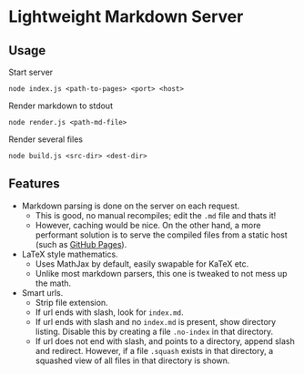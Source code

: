 # Lightweight Markdown Server


## Usage

Start server

    node index.js <path-to-pages> <port> <host>

Render markdown to stdout

    node render.js <path-md-file>

Render several files

    node build.js <src-dir> <dest-dir>


## Features

- Markdown parsing is done on the server on each request.
  - This is good, no manual recompiles; edit the `.md` file and thats it!
  - However, caching would be nice. On the other hand, a more performant solution is to serve the compiled files from a static host (such as [GitHub Pages](https://pages.github.com/)).
- LaTeX style mathematics.
  - Uses MathJax by default, easily swapable for KaTeX etc.
  - Unlike most markdown parsers, this one is tweaked to not mess up the math.
- Smart urls.
  - Strip file extension.
  - If url ends with slash, look for `index.md`.
  - If url ends with slash and no `index.md` is present, show directory listing. Disable this by creating a file `.no-index` in that directory.
  - If url does not end with slash, and points to a directory, append slash and redirect. However, if a file `.squash` exists in that directory, a squashed view of all files in that directory is shown.
